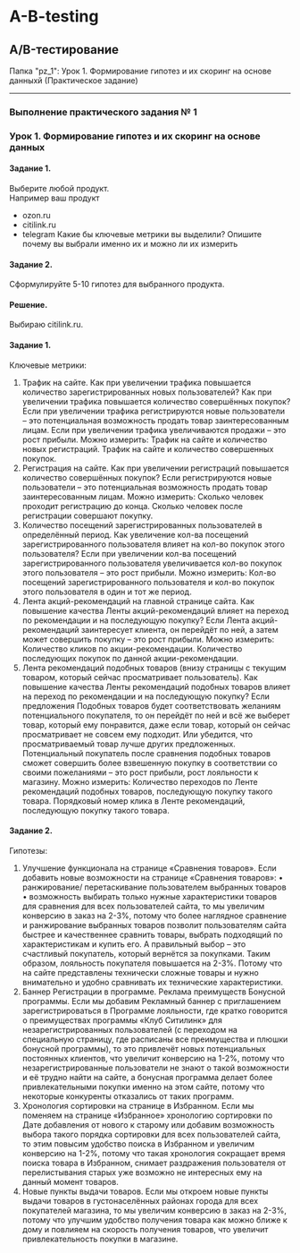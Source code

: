 # A-B-testing
## A/B-тестирование 

Папка "pz_1": Урок 1. Формирование гипотез и их скоринг на основе данныхй (Практическое задание)
___________________________
### Выполнение практического задания № 1
### Урок 1. Формирование гипотез и их скоринг на основе данных

#### Задание 1. 
Выберите любой продукт.<br>
Например ваш продукт<br>
*	ozon.ru
*	citilink.ru
*	telegram
Какие бы ключевые метрики вы выделили? 
Опишите почему вы выбрали именно их и можно ли их измерить

#### Задание 2. 
Сформулируйте 5-10 гипотез для выбранного продукта.

#### Решение.
Выбираю citilink.ru.

#### Задание 1. 
Ключевые метрики:
1)	Трафик на сайте.
Как при увеличении трафика повышается количество зарегистрированных новых пользователей?  Как при увеличении трафика повышается количество совершённых покупок?
Если при увеличении трафика регистрируются новые пользователи – это потенциальная возможность продать товар заинтересованным лицам.
Если при увеличении трафика увеличиваются продажи – это рост прибыли.
Можно измерить: Трафик на сайте и количество новых регистраций. Трафик на сайте и количество совершенных покупок.
2)	Регистрация на сайте.
Как при увеличении регистраций повышается количество совершённых покупок?
Если регистрируются новые пользователи – это потенциальная возможность продать товар заинтересованным лицам.
Можно измерить: Сколько человек проходит регистрацию до конца. Сколько человек после регистрации совершают покупку.
3)	Количество посещений зарегистрированных пользователей в определённый период.
Как увеличение кол-ва посещений зарегистрированного пользователя влияет на кол-во покупок этого пользователя?
Если при увеличении кол-ва посещений зарегистрированного пользователя увеличивается кол-во покупок этого пользователя – это рост прибыли.
Можно измерить: Кол-во посещений зарегистрированного пользователя и кол-во покупок этого пользователя в один и тот же период.
4)	Лента акций-рекомендаций на главной странице сайта.
Как повышение качества Ленты акций-рекомендаций влияет на переход по рекомендации и на последующую покупку?
Если Лента акций-рекомендаций заинтересует клиента, он перейдёт по ней, а затем может совершить покупку – это рост прибыли.
Можно измерить: Количество кликов по акции-рекомендации. Количество последующих покупок по данной акции-рекомендации.
5)	Лента рекомендаций подобных товаров (внизу страницы с текущим товаром, который сейчас просматривает пользователь).
Как повышение качества Ленты рекомендаций подобных товаров влияет на переход по рекомендации и на последующую покупку?
Если предложения Подобных товаров будет соответствовать желаниям потенциального покупателя, то он перейдёт по ней и всё же выберет товар, который ему понравится, даже если товар, который он сейчас просматривает не совсем ему подходит. Или убедится, что просматриваемый товар лучше других предложенных. Потенциальный покупатель после сравнения подобных товаров сможет совершить более взвешенную покупку в соответствии со своими пожеланиями – это рост прибыли, рост лояльности к магазину.
Можно измерить: Количество переходов по Ленте рекомендаций подобных товаров, последующую покупку такого товара. Порядковый номер клика в Ленте рекомендаций, последующую покупку такого товара.

#### Задание 2. 
Гипотезы:
1)	Улучшение функционала на странице «Сравнения товаров».
Если добавить новые возможности на странице «Сравнения товаров»:
•	ранжирование/ перетаскивание пользователем выбранных товаров
•	возможность выбирать только нужные характеристики товаров для сравнения
для всех пользователей сайта, то мы увеличим конверсию в заказ на 2-3%,
потому что более наглядное сравнение и ранжирование выбранных товаров позволит пользователям сайта быстрее и качественнее сравнить товары, выбрать подходящий по характеристикам и купить его. 
А правильный выбор – это счастливый покупатель, который вернётся за покупками. Таким образом, лояльность покупателя повышается на 2-3%. Потому что на сайте представлены технически сложные товары и нужно внимательно и удобно сравнивать их технические характеристики.
2)	Баннер Регистрации в программе. Реклама преимуществ Бонусной программы.
Если мы добавим Рекламный баннер с приглашением зарегистрироваться в Программе лояльности, где кратко говорится о преимуществах программы «Клуб Ситилинк» для незарегистрированных пользователей (с переходом на специальную страницу, где расписаны все преимущества и плюшки бонусной программы), то это привлечёт новых потенциальных постоянных клиентов, что увеличит конверсию на 1-2%, потому что незарегистрированные пользователи не знают о такой возможности и её трудно найти на сайте, а бонусная программа делает более привлекательными покупки именно на этом сайте, потому что некоторые конкуренты отказались от таких программ.
3)	Хронология сортировки на странице в Избранном.
Если мы поменяем на странице «Избранное» хронологию сортировки по Дате добавления от нового к старому или добавим возможность выбора такого порядка сортировки для всех пользователей сайта, то этим повысим удобство поиска в Избранном и увеличим конверсию на 1-2%, потому что такая хронология сокращает время поиска товара в Избранном, снимает раздражения пользователя от перелистывания старых уже возможно не интересных ему на данный момент товаров.
4)	Новые пункты выдачи товаров.
Если мы откроем новые пункты выдачи товаров в густонаселённых районах города для всех покупателей магазина, то мы увеличим конверсию в заказ на 2-3%, потому что улучшим удобство получения товара как можно ближе к дому и повлияем на скорость получения товаров, что увеличит привлекательность покупки в магазине.
